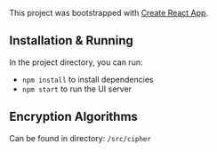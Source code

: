 This project was bootstrapped with [Create React App](https://github.com/facebook/create-react-app).

## Installation & Running

In the project directory, you can run:

* `npm install` to install dependencies
* `npm start` to run the UI server

## Encryption Algorithms

Can be found in directory: `/src/cipher`
